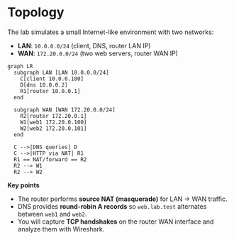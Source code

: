 # Topology

The lab simulates a small Internet-like environment with two networks:

- **LAN**: `10.0.0.0/24` (client, DNS, router LAN IP)
- **WAN**: `172.20.0.0/24` (two web servers, router WAN IP)

```mermaid
graph LR
  subgraph LAN [LAN 10.0.0.0/24]
    C[client 10.0.0.100]
    D[dns 10.0.0.2]
    R1[router 10.0.0.1]
  end

  subgraph WAN [WAN 172.20.0.0/24]
    R2[router 172.20.0.1]
    W1[web1 172.20.0.100]
    W2[web2 172.20.0.101]
  end

  C -->|DNS queries| D
  C -->|HTTP via NAT| R1
  R1 == NAT/forward == R2
  R2 --> W1
  R2 --> W2
```
**Key points**
- The router performs **source NAT (masquerade)** for LAN → WAN traffic.
- DNS provides **round-robin A records** so `web.lab.test` alternates between `web1` and `web2`.
- You will capture **TCP handshakes** on the router WAN interface and analyze them with Wireshark.
